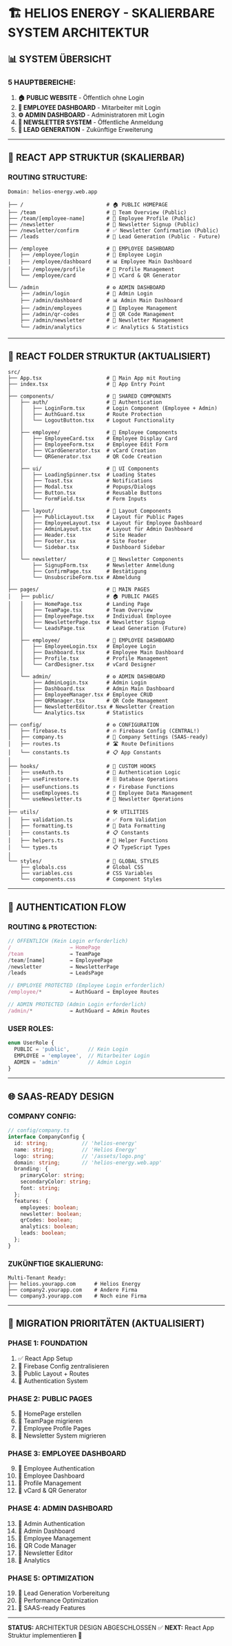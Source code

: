 # 🏗️ HELIOS ENERGY - SKALIERBARE SYSTEM ARCHITEKTUR

## 📊 **SYSTEM ÜBERSICHT**

### **5 HAUPTBEREICHE:**
1. **🏠 PUBLIC WEBSITE** - Öffentlich ohne Login
2. **👤 EMPLOYEE DASHBOARD** - Mitarbeiter mit Login  
3. **⚙️ ADMIN DASHBOARD** - Administratoren mit Login
4. **📧 NEWSLETTER SYSTEM** - Öffentliche Anmeldung
5. **🎯 LEAD GENERATION** - Zukünftige Erweiterung

---

## 🎯 **REACT APP STRUKTUR (SKALIERBAR)**

### **ROUTING STRUCTURE:**
```
Domain: helios-energy.web.app

├── /                           # 🏠 PUBLIC HOMEPAGE
├── /team                       # 👥 Team Overview (Public)
├── /team/[employee-name]       # 👤 Employee Profile (Public)
├── /newsletter                 # 📧 Newsletter Signup (Public)
├── /newsletter/confirm         # ✅ Newsletter Confirmation (Public)
├── /leads                      # 🎯 Lead Generation (Public - Future)
│
├── /employee                   # 👤 EMPLOYEE DASHBOARD
│   ├── /employee/login         # 🔐 Employee Login
│   ├── /employee/dashboard     # 📊 Employee Main Dashboard
│   ├── /employee/profile       # 👤 Profile Management
│   └── /employee/card          # 🎨 vCard & QR Generator
│
└── /admin                      # ⚙️ ADMIN DASHBOARD
    ├── /admin/login            # 🔐 Admin Login
    ├── /admin/dashboard        # 📊 Admin Main Dashboard
    ├── /admin/employees        # 👥 Employee Management
    ├── /admin/qr-codes         # 📱 QR Code Management
    ├── /admin/newsletter       # 📧 Newsletter Management
    └── /admin/analytics        # 📈 Analytics & Statistics
```

---

## 📁 **REACT FOLDER STRUKTUR (AKTUALISIERT)**

```
src/
├── App.tsx                     # 🎯 Main App mit Routing
├── index.tsx                   # 🚀 App Entry Point
│
├── components/                 # 🧩 SHARED COMPONENTS
│   ├── auth/                   # 🔐 Authentication
│   │   ├── LoginForm.tsx       # Login Component (Employee + Admin)
│   │   ├── AuthGuard.tsx       # Route Protection
│   │   └── LogoutButton.tsx    # Logout Functionality
│   │
│   ├── employee/               # 👤 Employee Components
│   │   ├── EmployeeCard.tsx    # Employee Display Card
│   │   ├── EmployeeForm.tsx    # Employee Edit Form
│   │   ├── VCardGenerator.tsx  # vCard Creation
│   │   └── QRGenerator.tsx     # QR Code Creation
│   │
│   ├── ui/                     # 🎨 UI Components
│   │   ├── LoadingSpinner.tsx  # Loading States
│   │   ├── Toast.tsx           # Notifications
│   │   ├── Modal.tsx           # Popups/Dialogs
│   │   ├── Button.tsx          # Reusable Buttons
│   │   └── FormField.tsx       # Form Inputs
│   │
│   ├── layout/                 # 📐 Layout Components
│   │   ├── PublicLayout.tsx    # Layout für Public Pages
│   │   ├── EmployeeLayout.tsx  # Layout für Employee Dashboard
│   │   ├── AdminLayout.tsx     # Layout für Admin Dashboard
│   │   ├── Header.tsx          # Site Header
│   │   ├── Footer.tsx          # Site Footer
│   │   └── Sidebar.tsx         # Dashboard Sidebar
│   │
│   └── newsletter/             # 📧 Newsletter Components
│       ├── SignupForm.tsx      # Newsletter Anmeldung
│       ├── ConfirmPage.tsx     # Bestätigung
│       └── UnsubscribeForm.tsx # Abmeldung
│
├── pages/                      # 📄 MAIN PAGES
│   ├── public/                 # 🏠 PUBLIC PAGES
│   │   ├── HomePage.tsx        # Landing Page
│   │   ├── TeamPage.tsx        # Team Overview
│   │   ├── EmployeePage.tsx    # Individual Employee
│   │   ├── NewsletterPage.tsx  # Newsletter Signup
│   │   └── LeadsPage.tsx       # Lead Generation (Future)
│   │
│   ├── employee/               # 👤 EMPLOYEE DASHBOARD
│   │   ├── EmployeeLogin.tsx   # Employee Login
│   │   ├── Dashboard.tsx       # Employee Main Dashboard
│   │   ├── Profile.tsx         # Profile Management
│   │   └── CardDesigner.tsx    # vCard Designer
│   │
│   └── admin/                  # ⚙️ ADMIN DASHBOARD
│       ├── AdminLogin.tsx      # Admin Login
│       ├── Dashboard.tsx       # Admin Main Dashboard
│       ├── EmployeeManager.tsx # Employee CRUD
│       ├── QRManager.tsx       # QR Code Management
│       ├── NewsletterEditor.tsx # Newsletter Creation
│       └── Analytics.tsx       # Statistics
│
├── config/                     # ⚙️ CONFIGURATION
│   ├── firebase.ts             # 🔥 Firebase Config (CENTRAL!)
│   ├── company.ts              # 🏢 Company Settings (SAAS-ready)
│   ├── routes.ts               # 🛣️ Route Definitions
│   └── constants.ts            # 📋 App Constants
│
├── hooks/                      # 🎣 CUSTOM HOOKS
│   ├── useAuth.ts              # 🔐 Authentication Logic
│   ├── useFirestore.ts         # 🗄️ Database Operations
│   ├── useFunctions.ts         # ⚡ Firebase Functions
│   ├── useEmployees.ts         # 👥 Employee Data Management
│   └── useNewsletter.ts        # 📧 Newsletter Operations
│
├── utils/                      # 🛠️ UTILITIES
│   ├── validation.ts           # ✅ Form Validation
│   ├── formatting.ts           # 📝 Data Formatting
│   ├── constants.ts            # 📋 Constants
│   ├── helpers.ts              # 🤝 Helper Functions
│   └── types.ts                # 📋 TypeScript Types
│
└── styles/                     # 🎨 GLOBAL STYLES
    ├── globals.css             # Global CSS
    ├── variables.css           # CSS Variables
    └── components.css          # Component Styles
```

---

## 🔐 **AUTHENTICATION FLOW**

### **ROUTING & PROTECTION:**
```typescript
// ÖFFENTLICH (Kein Login erforderlich)
/                   → HomePage
/team               → TeamPage
/team/[name]        → EmployeePage
/newsletter         → NewsletterPage
/leads              → LeadsPage

// EMPLOYEE PROTECTED (Employee Login erforderlich)
/employee/*         → AuthGuard → Employee Routes

// ADMIN PROTECTED (Admin Login erforderlich)  
/admin/*            → AuthGuard → Admin Routes
```

### **USER ROLES:**
```typescript
enum UserRole {
  PUBLIC = 'public',      // Kein Login
  EMPLOYEE = 'employee',  // Mitarbeiter Login
  ADMIN = 'admin'         // Admin Login
}
```

---

## 🌐 **SAAS-READY DESIGN**

### **COMPANY CONFIG:**
```typescript
// config/company.ts
interface CompanyConfig {
  id: string;           // 'helios-energy'
  name: string;         // 'Helios Energy'
  logo: string;         // '/assets/logo.png'
  domain: string;       // 'helios-energy.web.app'
  branding: {
    primaryColor: string;
    secondaryColor: string;
    font: string;
  };
  features: {
    employees: boolean;
    newsletter: boolean;
    qrCodes: boolean;
    analytics: boolean;
    leads: boolean;
  };
}
```

### **ZUKÜNFTIGE SKALIERUNG:**
```
Multi-Tenant Ready:
├── helios.yourapp.com      # Helios Energy
├── company2.yourapp.com    # Andere Firma
└── company3.yourapp.com    # Noch eine Firma
```

---

## 🎯 **MIGRATION PRIORITÄTEN (AKTUALISIERT)**

### **PHASE 1: FOUNDATION**
1. ✅ React App Setup
2. 🔄 Firebase Config zentralisieren
3. 🔄 Public Layout + Routes
4. 🔄 Authentication System

### **PHASE 2: PUBLIC PAGES**
5. 🔄 HomePage erstellen
6. 🔄 TeamPage migrieren  
7. 🔄 Employee Profile Pages
8. 🔄 Newsletter System migrieren

### **PHASE 3: EMPLOYEE DASHBOARD**
9. 🔄 Employee Authentication
10. 🔄 Employee Dashboard
11. 🔄 Profile Management
12. 🔄 vCard & QR Generator

### **PHASE 4: ADMIN DASHBOARD**
13. 🔄 Admin Authentication
14. 🔄 Admin Dashboard
15. 🔄 Employee Management
16. 🔄 QR Code Manager
17. 🔄 Newsletter Editor
18. 🔄 Analytics

### **PHASE 5: OPTIMIZATION**
19. 🔄 Lead Generation Vorbereitung
20. 🔄 Performance Optimization
21. 🔄 SAAS-ready Features

---

**STATUS:** ARCHITEKTUR DESIGN ABGESCHLOSSEN ✅
**NEXT:** React App Struktur implementieren 🚀
